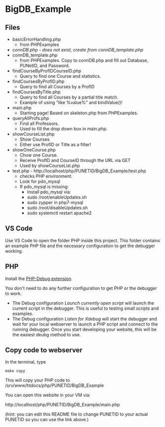 # BigDB_Example


## Files

* basicErrorHandling.php
  *  from PHPExamples  
* *connDB.php - does not exist, create from connDB_template.php*
* connDB_template.php
  *  from PHPExamples. Copy to connDB.php and fill out Database, PUNetID, and Password.
* findCourseByProfIDCourseID.php
  *  Query to find one Course and statistics.
* findCoursesByProfID.php
  *  Query to find all Courses by a ProfID
* findCoursesByTitle.php
  *  Query to find all Courses by a partial title match.
  *  Example of using "like %value%" and bindValue()!
* main.php
  *  Starting page! Based on skeleton.php from PHPExamples.
* queryAllProfs.php
  *   Find all Professors. 
  *   Used to fill the drop down box in main.php.
* showCourseList.php
  *   Show Courses
  *   Either use ProfID or Title as a filter!
* showOneCourse.php
  *   Chow one Course.
  *   Receive ProfID and CourseID through the URL via GET
  *   Used by showCourseList.php
* test.php - http://localhost/php/PUNETID/BigDB_Example/test.php
  *   checks PHP environment. 
  *   Look for pdo_mysql
  *   If pdo_mysql is missing:
      *   Install pdo_mysql via:
      *   sudo /root/enableUpdates.sh
      *   sudo zypper in php7-mysql
      *   sudo /root/disableUpdates.sh
      *   sudo systemctl restart apache2



## VS Code

Use VS Code to open the folder PHP inside this project.  This folder contains an example PHP file and the necessary configuration to get the debugger working.

## PHP

Install the [PHP-Debug extension](https://marketplace.visualstudio.com/items?itemName=felixfbecker.php-debug).

You don't need to do any further configuration to get PHP or the debugger to work.

* The Debug configuration _Launch currently open script_ will launch the current script in the debugger.  This is useful to testing small scripts and examples.
* The Debug configuration _Listen for Xdebug_ will start the debugger and wait for your local webserver to launch a PHP script and connect to the running debugger.  Once you start developing your website, this will be the easiest deubg method to use.

## Copy code to webserver

In the terminal, type 
```
make copy
```

This will copy your PHP code to /srv/www/htdocs/php/PUNETID/BigDB_Example

You can open this website in your VM via:

http://localhost/php/PUNETID/BigDB_Example/main.php

(hint: you can edit this README file to change PUNETID to your actual PUNETID so you can use the link above.)

